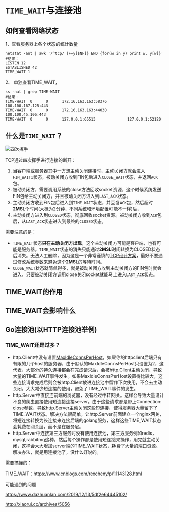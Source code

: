 # `TIME_WAIT`与连接池

## 如何查看网络状态

1、查看服务器上各个状态的统计数量

```
netstat -ant | awk '/^tcp/ {++y[$NF]} END {for(w in y) print w, y[w]}'
#结果：
LISTEN 12
ESTABLISHED 42
TIME_WAIT 1
```

2、 单独查看TIME_WAIT，

```
ss -nat | grep TIME-WAIT
#结果：
TIME-WAIT  0      0      172.16.163.163:58376              100.100.167.125:443
TIME-WAIT  0      0      172.16.163.163:44030              100.100.45.106:443
TIME-WAIT  0      0      127.0.0.1:65513              127.0.0.1:52120
```

## 什么是`TIME_WAIT`？

![四次挥手](D:\www\Snail\Go专题系列\images\Tcp20201216format,png)

TCP通过四次挥手进行连接的断开：

1. 当客户端或服务器其中一方想主动关闭连接时，主动关闭方就会进入`FIN_WAIT1`状态，被动关闭方收到FIN包后进入`CLOSE_WAIT`状态，并返回`ACK`包。
2. 被动关闭方，需要调用系统的close方法回收socket资源，这个时候系统发送FIN包给主动关闭方，并且被动关闭方进入到`LAST_ACK`状态。
3. 主动关闭方收到FIN包后进入到`TIME_WAIT`状态，并回复`ACK`包，然后超时**2MSL**个时间(大概为2分钟，不同系统和环境配置可能不一样)后，
4. 主动关闭方进入到`CLOSED`状态，彻底回收socket资源。被动关闭方收到`ACK`包后，从`LAST_ACK`状态进入到最终的`CLOSED`状态。

需要注意的是：

- `TIME_WAIT`状态**只在主动关闭方出现**，这个主动关闭方可能是客户端，也有可能是服务器。`TIME_WAIT`状态的消失只能通过**2MSL**时间转换为CLOSED状态后消失。无法人工删除，因为这是一个非常谨慎的[TCP设计方案](http://blog.csdn.net/benjiazhen/article/details/53187568)，最好不要通过修改系统参数来避免这个**2MSL**的等待时间。
- `CLOSE_WAIT`状态就简单得多，就是被动关闭方收到主动关闭方的FIN包时就会进入，只要被动关闭方调用close关闭socket就能马上进入`LAST_ACK`状态。

## TIME_WAIT的作用

## TIME_WAIT会影响什么





## Go连接池(以HTTP连接池举例)

### TIME_WAIT还是过多？

- http.Client中没有设置[MaxIdleConnsPerHost](https://studygolang.com/articles/11050?fr=sidebar)，如果你的httpclient后端只有有限的几个host的服务器，由于默认的MaxIdleConnsPerHost只设置为2，这代表，大部分的持久连接都会在完成请求后，会被http.Client主动关闭，导致大量的TIME_WAIT事件发生。如果MaxIdleConnsPerHost设置得比较大，这些连接请求完成后则会被http.Client放进连接池中留作下次使用，不会去主动关闭，大大减少短连接的使用，避免了TIME_WAIT事件的发生。
- http.Server中直接连前端的浏览器，没有经过中转网关。这样会导致大量设计不良的爬虫直接使用短连接连接server。由于这些请求都是带上Connection: close参数，导致http.Server主动关闭这些短连接，使得服务器大量留下了TIME_WAIT状态。解决方法很简单，让http.Server前面建立一个nginx网关，将短连接转换为长连接来连接后端的golang服务，这样这些TIME_WAIT状态会耗费在网关层，而不是在服务层。
- http.Server中连接第三方服务时没有使用连接池，第三方服务例如redis，mysql,rabbitmq这种，然后每个操作都是使用短连接来操作，用完就主动关闭，这样会大大增加server端的TIME_WAIT状态，耗费了大量的端口资源。解决办法，就是用连接池了，没什么好说的。



需要搞懂的：

TIME_WAIT：https://www.cnblogs.com/rexcheny/p/11143128.html

可能遇到的问题

https://www.dazhuanlan.com/2019/12/13/5df2e64445102/

http://xiaorui.cc/archives/5056

